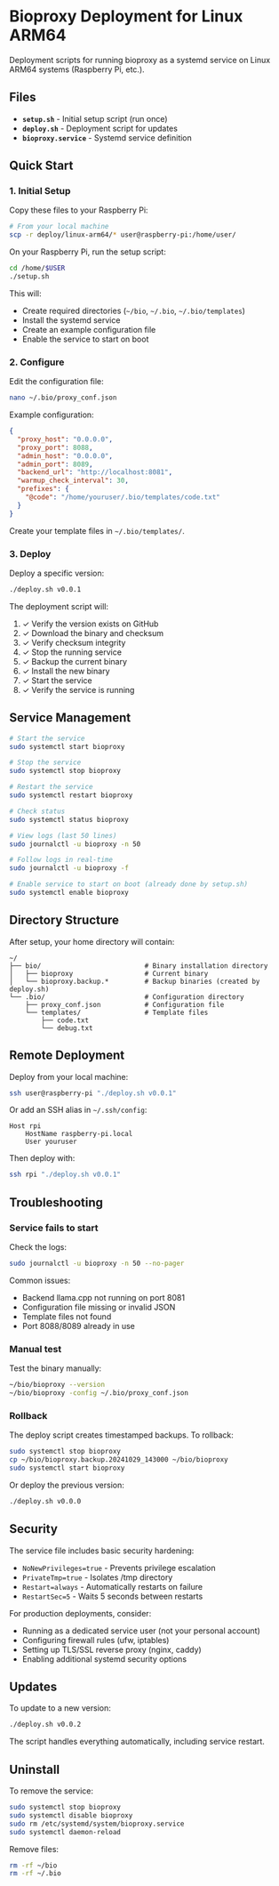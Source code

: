 # Bioproxy Deployment for Linux ARM64

Deployment scripts for running bioproxy as a systemd service on Linux ARM64 systems (Raspberry Pi, etc.).

## Files

- **`setup.sh`** - Initial setup script (run once)
- **`deploy.sh`** - Deployment script for updates
- **`bioproxy.service`** - Systemd service definition

## Quick Start

### 1. Initial Setup

Copy these files to your Raspberry Pi:

```bash
# From your local machine
scp -r deploy/linux-arm64/* user@raspberry-pi:/home/user/
```

On your Raspberry Pi, run the setup script:

```bash
cd /home/$USER
./setup.sh
```

This will:
- Create required directories (`~/bio`, `~/.bio`, `~/.bio/templates`)
- Install the systemd service
- Create an example configuration file
- Enable the service to start on boot

### 2. Configure

Edit the configuration file:

```bash
nano ~/.bio/proxy_conf.json
```

Example configuration:

```json
{
  "proxy_host": "0.0.0.0",
  "proxy_port": 8088,
  "admin_host": "0.0.0.0",
  "admin_port": 8089,
  "backend_url": "http://localhost:8081",
  "warmup_check_interval": 30,
  "prefixes": {
    "@code": "/home/youruser/.bio/templates/code.txt"
  }
}
```

Create your template files in `~/.bio/templates/`.

### 3. Deploy

Deploy a specific version:

```bash
./deploy.sh v0.0.1
```

The deployment script will:
1. ✓ Verify the version exists on GitHub
2. ✓ Download the binary and checksum
3. ✓ Verify checksum integrity
4. ✓ Stop the running service
5. ✓ Backup the current binary
6. ✓ Install the new binary
7. ✓ Start the service
8. ✓ Verify the service is running

## Service Management

```bash
# Start the service
sudo systemctl start bioproxy

# Stop the service
sudo systemctl stop bioproxy

# Restart the service
sudo systemctl restart bioproxy

# Check status
sudo systemctl status bioproxy

# View logs (last 50 lines)
sudo journalctl -u bioproxy -n 50

# Follow logs in real-time
sudo journalctl -u bioproxy -f

# Enable service to start on boot (already done by setup.sh)
sudo systemctl enable bioproxy
```

## Directory Structure

After setup, your home directory will contain:

```
~/
├── bio/                          # Binary installation directory
│   ├── bioproxy                  # Current binary
│   └── bioproxy.backup.*         # Backup binaries (created by deploy.sh)
└── .bio/                         # Configuration directory
    ├── proxy_conf.json           # Configuration file
    └── templates/                # Template files
        ├── code.txt
        └── debug.txt
```

## Remote Deployment

Deploy from your local machine:

```bash
ssh user@raspberry-pi "./deploy.sh v0.0.1"
```

Or add an SSH alias in `~/.ssh/config`:

```
Host rpi
    HostName raspberry-pi.local
    User youruser
```

Then deploy with:

```bash
ssh rpi "./deploy.sh v0.0.1"
```

## Troubleshooting

### Service fails to start

Check the logs:

```bash
sudo journalctl -u bioproxy -n 50 --no-pager
```

Common issues:
- Backend llama.cpp not running on port 8081
- Configuration file missing or invalid JSON
- Template files not found
- Port 8088/8089 already in use

### Manual test

Test the binary manually:

```bash
~/bio/bioproxy --version
~/bio/bioproxy -config ~/.bio/proxy_conf.json
```

### Rollback

The deploy script creates timestamped backups. To rollback:

```bash
sudo systemctl stop bioproxy
cp ~/bio/bioproxy.backup.20241029_143000 ~/bio/bioproxy
sudo systemctl start bioproxy
```

Or deploy the previous version:

```bash
./deploy.sh v0.0.0
```

## Security

The service file includes basic security hardening:

- `NoNewPrivileges=true` - Prevents privilege escalation
- `PrivateTmp=true` - Isolates /tmp directory
- `Restart=always` - Automatically restarts on failure
- `RestartSec=5` - Waits 5 seconds between restarts

For production deployments, consider:

- Running as a dedicated service user (not your personal account)
- Configuring firewall rules (ufw, iptables)
- Setting up TLS/SSL reverse proxy (nginx, caddy)
- Enabling additional systemd security options

## Updates

To update to a new version:

```bash
./deploy.sh v0.0.2
```

The script handles everything automatically, including service restart.

## Uninstall

To remove the service:

```bash
sudo systemctl stop bioproxy
sudo systemctl disable bioproxy
sudo rm /etc/systemd/system/bioproxy.service
sudo systemctl daemon-reload
```

Remove files:

```bash
rm -rf ~/bio
rm -rf ~/.bio
```
